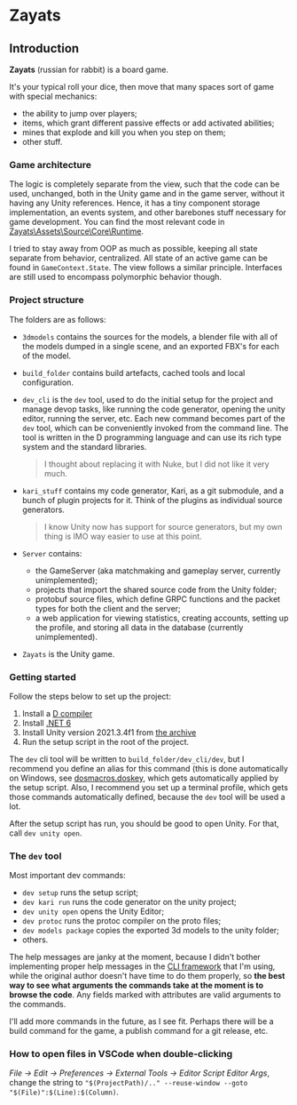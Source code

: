 # Zayats


## Introduction

**Zayats** (russian for rabbit) is a board game.

It's your typical roll your dice, then move that many spaces sort of game with special mechanics:
- the ability to jump over players;
- items, which grant different passive effects or add activated abilities;
- mines that explode and kill you when you step on them;
- other stuff.


### Game architecture

The logic is completely separate from the view, such that the code can be used, unchanged, both in the Unity game and in the game server, without it having any Unity references.
Hence, it has a tiny component storage implementation, an events system, and other barebones stuff necessary for game development.
You can find the most relevant code in [Zayats\Assets\Source\Core\Runtime](Zayats\Assets\Source\Core\Runtime).

I tried to stay away from OOP as much as possible, keeping all state separate from behavior, centralized.
All state of an active game can be found in `GameContext.State`.
The view follows a similar principle.
Interfaces are still used to encompass polymorphic behavior though.


### Project structure

The folders are as follows:

- `3dmodels` contains the sources for the models, a blender file with all of the models dumped in a single scene, and an exported FBX's for each of the model.

- `build_folder` contains build artefacts, cached tools and local configuration.

- `dev_cli` is the `dev` tool, used to do the initial setup for the project and manage devop tasks, like running the code generator, opening the unity editor, running the server, etc.
  Each new command becomes part of the `dev` tool, which can be conveniently invoked from the command line.
  The tool is written in the D programming language and can use its rich type system and the standard libraries.
  > I thought about replacing it with Nuke, but I did not like it very much.

- `kari_stuff` contains my code generator, Kari, as a git submodule, and a bunch of plugin projects for it.
  Think of the plugins as individual source generators.
  > I know Unity now has support for source generators, but my own thing is IMO way easier to use at this point.

- `Server` contains:
  * the GameServer (aka matchmaking and gameplay server, currently unimplemented);
  * projects that import the shared source code from the Unity folder;
  * protobuf source files, which define GRPC functions and the packet types for both the client and the server;
  * a web application for viewing statistics, creating accounts, setting up the profile, and storing all data in the database (currently unimplemented).

- `Zayats` is the Unity game.


### Getting started

Follow the steps below to set up the project:
1. Install a [D compiler](https://dlang.org/download.html)
2. Install [.NET 6](https://dotnet.microsoft.com/en-us/download/dotnet/6.0)
3. Install Unity version 2021.3.4f1 from [the archive](https://unity3d.com/get-unity/download/archive)
4. Run the setup script in the root of the project.

The `dev` cli tool will be written to `build_folder/dev_cli/dev`, but I recommend you define an alias for this command (this is done automatically on Windows, see [dosmacros.doskey](dosmacros.doskey), which gets automatically applied by the setup script.
Also, I recommend you set up a terminal profile, which gets those commands automatically defined, because the `dev` tool will be used a lot.

After the setup script has run, you should be good to open Unity.
For that, call `dev unity open`.


### The `dev` tool

Most important dev commands:
- `dev setup` runs the setup script;
- `dev kari run` runs the code generator on the unity project;
- `dev unity open` opens the Unity Editor;
- `dev protoc` runs the protoc compiler on the proto files;
- `dev models package` copies the exported 3d models to the unity folder;
- others.

The help messages are janky at the moment, because I didn't bother implementing proper help messages in the [CLI framework](https://github.com/AntonC9018/jcli) that I'm using, while the original author doesn't have time to do them properly, so **the best way to see what arguments the commands take at the moment is to browse the code**.
Any fields marked with attributes are valid arguments to the commands.


I'll add more commands in the future, as I see fit.
Perhaps there will be a build command for the game, a publish command for a git release, etc.


### How to open files in VSCode when double-clicking

*File -> Edit -> Preferences -> External Tools -> Editor Script Editor Args*, change the string to `"$(ProjectPath)/.." --reuse-window --goto "$(File)":$(Line):$(Column)`.